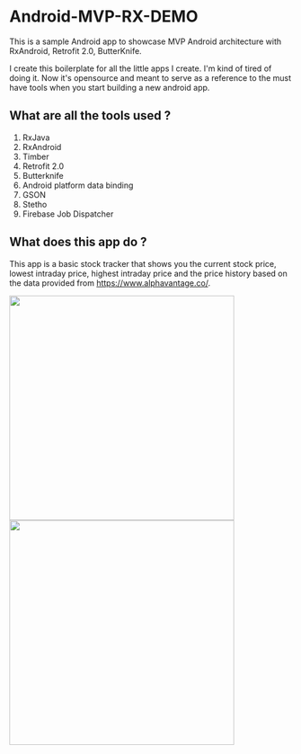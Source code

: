 # Android-MVP-RX-DEMO
This is a sample Android app to showcase MVP Android architecture with RxAndroid, Retrofit 2.0, ButterKnife. 

I create this boilerplate for all the little apps I create. I'm kind of tired of doing it. Now it's opensource and meant to
serve as a reference to the must have tools when you start building a new android app.

##  What are all the tools used ?
1. RxJava
2. RxAndroid
3. Timber
4. Retrofit 2.0
5. Butterknife
6. Android platform data binding
7. GSON
8. Stetho
9. Firebase Job Dispatcher

##  What does this app do ?
This app is a basic stock tracker that shows you  the current stock price, lowest intraday price, highest intraday price and 
the price history based on the data provided from https://www.alphavantage.co/.


<img src="https://i.imgur.com/4RG2Jpg.png" width="400">

<img src="https://i.imgur.com/E3VXC6W.png" width="400">
